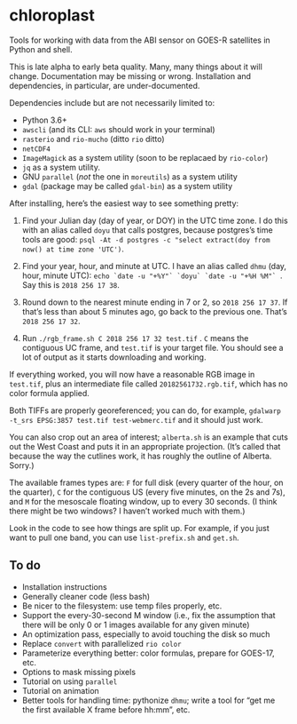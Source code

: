 # chloroplast

Tools for working with data from the ABI sensor on GOES-R satellites in Python and shell.

This is late alpha to early beta quality. Many, many things about it will change. Documentation may be missing or wrong. Installation and dependencies, in particular, are under-documented.

Dependencies include but are not necessarily limited to:

- Python 3.6+
- `awscli` (and its CLI: `aws` should work in your terminal)
- `rasterio` and `rio-mucho` (ditto `rio` ditto)
- `netCDF4`
- `ImageMagick` as a system utility (soon to be replacaed by `rio-color`)
- `jq` as a system utility.
- GNU `parallel` (_not_ the one in `moreutils`) as a system utility
- `gdal` (package may be called `gdal-bin`) as a system utility

After installing, here’s the easiest way to see something pretty:

1. Find your Julian day (day of year, or DOY) in the UTC time zone. I do this with an alias called `doyu` that calls postgres, because postgres’s time tools are good: `psql -At -d postgres -c "select extract(doy from now() at time zone 'UTC')`.

2. Find your year, hour, and minute at UTC. I have an alias called `dhmu` (day, hour, minute UTC): ```echo `date -u "+%Y"` `doyu` `date -u "+%H %M"` ```. Say this is `2018 256 17 38`.

3. Round down to the nearest minute ending in 7 or 2, so `2018 256 17 37`. If that’s less than about 5 minutes ago, go back to the previous one. That’s `2018 256 17 32`. 

4. Run `./rgb_frame.sh C 2018 256 17 32 test.tif` . `C` means the contiguous UC frame, and `test.tif` is your target file. You should see a lot of output as it starts downloading and working.

If everything worked, you will now have a reasonable RGB image in `test.tif`, plus an intermediate file called `20182561732.rgb.tif`, which has no color formula applied.

Both TIFFs are properly georeferenced; you can do, for example, `gdalwarp -t_srs EPSG:3857 test.tif test-webmerc.tif` and it should just work.

You can also crop out an area of interest; `alberta.sh` is an example that cuts out the West Coast and puts it in an appropriate projection. (It’s called that because the way the cutlines work, it has roughly the outline of Alberta. Sorry.)

The available frames types are: `F` for full disk (every quarter of the hour, on the quarter), `C` for the contiguous US (every five minutes, on the 2s and 7s), and `M` for the mesoscale floating window, up to every 30 seconds. (I think there might be two windows? I haven’t worked much with them.)

Look in the code to see how things are split up. For example, if you just want to pull one band, you can use `list-prefix.sh` and `get.sh`.


## To do

- Installation instructions
- Generally cleaner code (less bash)
- Be nicer to the filesystem: use temp files properly, etc.
- Support the every-30-second M window (i.e., fix the assumption that there will be only 0 or 1 images available for any given minute)
- An optimization pass, especially to avoid touching the disk so much
- Replace `convert` with parallelized `rio color`
- Parameterize everything better: color formulas, prepare for GOES-17, etc.
- Options to mask missing pixels
- Tutorial on using `parallel`
- Tutorial on animation
- Better tools for handling time: pythonize `dhmu`; write a tool for “get me the first available X frame before hh:mm”, etc.
